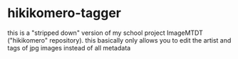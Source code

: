 # hikikomero-tagger
this is a "stripped down" version of my school project ImageMTDT ("hikikomero" repository).
this basically only allows you to edit the artist and tags of jpg images instead of all metadata
